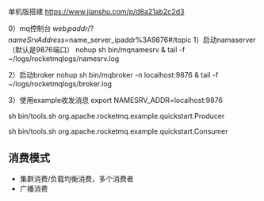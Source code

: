 单机版搭建
https://www.jianshu.com/p/d8a21ab2c2d3


0）mq控制台 $web_ipaddr/?nameSrvAddress=$name_server_ipaddr%3A9876#/topic
1）启动namaserver （默认是9876端口）
nohup sh bin/mqnamesrv &
tail -f ~/logs/rocketmqlogs/namesrv.log

2）启动broker
nohup sh bin/mqbroker -n localhost:9876 &
tail -f ~/logs/rocketmqlogs/broker.log


3）使用example收发消息
export NAMESRV_ADDR=localhost:9876

sh bin/tools.sh org.apache.rocketmq.example.quickstart.Producer

sh bin/tools.sh org.apache.rocketmq.example.quickstart.Consumer



## 消费模式
- 集群消费/负载均衡消费，多个消费者
- 广播消费